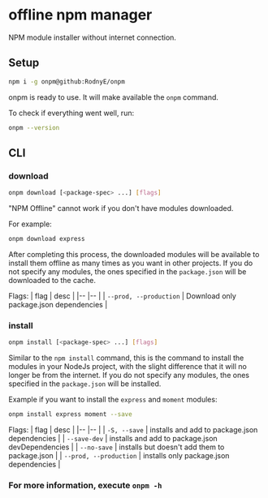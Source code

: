 # offline npm manager
NPM module installer without internet connection.

## Setup
```sh
npm i -g onpm@github:RodnyE/onpm
```
onpm is ready to use.
It will make available the `onpm` command.

To check if everything went well, run:
```sh
onpm --version
```

## CLI
### download
```sh
onpm download [<package-spec> ...] [flags]
```
"NPM Offline" cannot work if you don't have modules downloaded.  
  
For example:
```sh
onpm download express
```
After completing this process, the downloaded modules will be available to 
install them offline as many times as you want in other projects.
If you do not specify any modules, the ones specified in the `package.json` 
will be downloaded to the cache.


Flags:
| flag | desc |
|-- |-- |
| `--prod, --production` | Download only package.json dependencies |

### install
```sh
onpm install [<package-spec> ...] [flags]
```
Similar to the `npm install` command, this is the command to install the 
modules in your NodeJs project, with the slight difference that it will 
no longer be from the internet.
If you do not specify any modules, the ones specified in the `package.json` 
will be installed.


Example if you want to install the `express` and `moment` modules:
```sh
onpm install express moment --save
```

Flags:
| flag | desc |
|-- |-- |
| `-S, --save` | installs and add to package.json dependencies    |
| `--save-dev` | installs and add to package.json devDependencies |
| `--no-save`  | installs but doesn't add them to package.json    |
| `--prod, --production` | installs only package.json dependencies |

### For more information, execute `onpm -h`